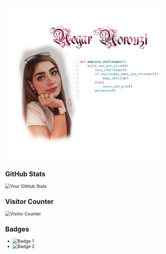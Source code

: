 ![Profile Picture](https://github.com/negaryuki/negaryuki/blob/e5de1111cd7aaa55100c5e664436a6d4253568fe/Media/IMG_0305.jpeg)


## GitHub Stats

![Your GitHub Stats](https://github-readme-stats.vercel.app/api?username=negaryuki&show_icons=true&theme=radical)


## Visitor Counter

![Visitor Counter](URL_TO_VISITOR_COUNTER_IMAGE)

## Badges

- ![Badge 1]([URL_TO_BADGE_1](https://github.com/users/negaryuki/achievements/quickdraw)https://github.com/users/negaryuki/achievements/quickdraw)
- ![Badge 2]([URL_TO_BADGE_2](https://github.com/users/negaryuki/achievements/arctic-code-vault-contributor)https://github.com/users/negaryuki/achievements/arctic-code-vault-contributor)

